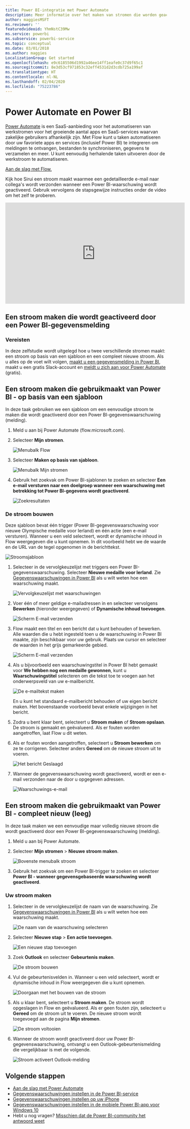 ```yaml
---
title: Power BI-integratie met Power Automate
description: Meer informatie over het maken van stromen die worden geactiveerd door Power BI-gegevenswaarschuwingen.
author: maggiesMSFT
ms.reviewer: ''
featuredvideoid: YhmNstC39Mw
ms.service: powerbi
ms.subservice: powerbi-service
ms.topic: conceptual
ms.date: 03/01/2018
ms.author: maggies
LocalizationGroup: Get started
ms.openlocfilehash: e9c6185506d1992a46ee14ff1eafe0c37d9f65c1
ms.sourcegitcommit: 8e3d53cf971853c32eff4531d2d3cdb725a199af
ms.translationtype: HT
ms.contentlocale: nl-NL
ms.lasthandoff: 02/04/2020
ms.locfileid: "75223786"
---
```

# <a name="power-automate-and-power-bi"></a>Power Automate en Power BI

[Power Automate](https://docs.microsoft.com/power-automate/getting-started) is een SaaS-aanbieding voor het automatiseren van werkstromen voor het groeiende aantal apps en SaaS-services waarvan zakelijke gebruikers afhankelijk zijn. Met Flow kunt u taken automatiseren door uw favoriete apps en services (inclusief Power BI) te integreren om meldingen te ontvangen, bestanden te synchroniseren, gegevens te verzamelen en meer. U kunt eenvoudig herhalende taken uitvoeren door de werkstroom te automatiseren.

[Aan de slag met Flow.](https://docs.microsoft.com/power-automate/getting-started)

Kijk hoe Sirui een stroom maakt waarmee een gedetailleerde e-mail naar collega's wordt verzonden wanneer een Power BI-waarschuwing wordt geactiveerd. Gebruik vervolgens de stapsgewijze instructies onder de video om het zelf te proberen.

<iframe width="560" height="315" src="https://www.youtube.com/embed/YhmNstC39Mw" frameborder="0" allowfullscreen></iframe>

## <a name="create-a-flow-that-is-triggered-by-a-power-bi-data-alert"></a>Een stroom maken die wordt geactiveerd door een Power BI-gegevensmelding

### <a name="prerequisites"></a>Vereisten
In deze zelfstudie wordt uitgelegd hoe u twee verschillende stromen maakt: een stroom op basis van een sjabloon en een compleet nieuwe stroom. Als u alles op de voet wilt volgen, [maakt u een gegevensmelding in Power BI](service-set-data-alerts.md), maakt u een gratis Slack-account en [meldt u zich aan voor Power Automate](https://flow.microsoft.com/#home-signup) (gratis).

## <a name="create-a-flow-that-uses-power-bi---from-a-template"></a>Een stroom maken die gebruikmaakt van Power BI - op basis van een sjabloon
In deze taak gebruiken we een sjabloon om een eenvoudige stroom te maken die wordt geactiveerd door een Power BI-gegevenswaarschuwing (melding).

1. Meld u aan bij Power Automate (flow.microsoft.com).
2. Selecteer **Mijn stromen**.
   
   ![Menubalk Flow](media/service-flow-integration/power-bi-my-flows.png)
3. Selecteer **Maken op basis van sjabloon**.
   
    ![Menubalk Mijn stromen](media/service-flow-integration/power-bi-template.png)
4. Gebruik het zoekvak om Power BI-sjablonen te zoeken en selecteer **Een e-mail versturen naar een doelgroep wanneer een waarschuwing met betrekking tot Power BI-gegevens wordt geactiveerd**.
   
    ![Zoekresultaten](media/service-flow-integration/power-bi-flow-alert.png)


### <a name="build-the-flow"></a>De stroom bouwen
Deze sjabloon bevat één trigger (Power BI-gegevenswaarschuwing voor nieuwe Olympische medaille voor Ierland) en één actie (een e-mail versturen). Wanneer u een veld selecteert, wordt er dynamische inhoud in Flow weergegeven die u kunt opnemen.  In dit voorbeeld hebt we de waarde en de URL van de tegel opgenomen in de berichttekst.

![Stroomsjabloon](media/service-flow-integration/power-bi-template1.png)

1. Selecteer in de vervolgkeuzelijst met triggers een Power BI-gegevenswaarschuwing. Selecteer **Nieuwe medaille voor Ierland**. Zie [Gegevenswaarschuwingen in Power BI](service-set-data-alerts.md) als u wilt weten hoe een waarschuwing maakt.
   
   ![Vervolgkeuzelijst met waarschuwingen](media/service-flow-integration/power-bi-trigger-flow.png)
2. Voer één of meer geldige e-mailadressen in en selecteer vervolgens **Bewerken** (hieronder weergegeven) of **Dynamische inhoud toevoegen**. 
   
   ![Scherm E-mail verzenden](media/service-flow-integration/power-bi-flow-email.png)

3. Flow maakt een titel en een bericht dat u kunt behouden of bewerken. Alle waarden die u hebt ingesteld toen u de waarschuwing in Power BI maakte, zijn beschikbaar voor uw gebruik. Plaats uw cursor en selecteer de waarden in het grijs gemarkeerde gebied. 

   ![Scherm E-mail verzenden](media/service-flow-integration/power-bi-flow-email-default.png)

1.  Als u bijvoorbeeld een waarschuwingstitel in Power BI hebt gemaakt voor **We hebben nog een medaille gewonnen**, kunt u **Waarschuwingstitel** selecteren om die tekst toe te voegen aan het onderwerpsveld van uw e-mailbericht.

    ![De e-mailtekst maken](media/service-flow-integration/power-bi-flow-message.png)

    En u kunt het standaard e-mailbericht behouden of uw eigen bericht maken. Het bovenstaande voorbeeld bevat enkele wijzigingen in het bericht.

1. Zodra u bent klaar bent, selecteert u **Stroom maken** of **Stroom opslaan**.  De stroom is gemaakt en geëvalueerd.  Als er fouten worden aangetroffen, laat Flow u dit weten.
2. Als er fouten worden aangetroffen, selecteert u **Stroom bewerken** om ze te corrigeren. Selecteer anders **Gereed** om de nieuwe stroom uit te voeren.
   
   ![Het bericht Geslaagd](media/service-flow-integration/power-bi-flow-running.png)
5. Wanneer de gegevenswaarschuwing wordt geactiveerd, wordt er een e-mail verzonden naar de door u opgegeven adressen.  
   
   ![Waarschuwings-e-mail](media/service-flow-integration/power-bi-flow-email2.png)

## <a name="create-a-flow-that-uses-power-bi---from-scratch-blank"></a>Een stroom maken die gebruikmaakt van Power BI - compleet nieuw (leeg)
In deze taak maken we een eenvoudige maar volledig nieuwe stroom die wordt geactiveerd door een Power BI-gegevenswaarschuwing (melding).

1. Meld u aan bij Power Automate.
2. Selecteer **Mijn stromen** > **Nieuwe stroom maken**.
   
   ![Bovenste menubalk stroom](media/service-flow-integration/power-bi-my-flows.png)
3. Gebruik het zoekvak om een Power BI-trigger te zoeken en selecteer **Power BI - wanneer gegevensgebaseerde waarschuwing wordt geactiveerd**.

### <a name="build-your-flow"></a>Uw stroom maken
1. Selecteer in de vervolgkeuzelijst de naam van de waarschuwing.  Zie [Gegevenswaarschuwingen in Power BI](service-set-data-alerts.md) als u wilt weten hoe een waarschuwing maakt.
   
    ![De naam van de waarschuwing selecteren](media/service-flow-integration/power-bi-totalstores2.png)
2. Selecteer **Nieuwe stap** > **Een actie toevoegen**.
   
   ![Een nieuwe stap toevoegen](media/service-flow-integration/power-bi-new-step.png)
3. Zoek **Outlook** en selecteer **Gebeurtenis maken**.
   
   ![De stroom bouwen](media/service-flow-integration/power-bi-create-event.png)
4. Vul de gebeurtenisvelden in. Wanneer u een veld selecteert, wordt er dynamische inhoud in Flow weergegeven die u kunt opnemen.
   
   ![Doorgaan met het bouwen van de stroom](media/service-flow-integration/power-bi-flow-event.png)
5. Als u klaar bent, selecteert u **Stroom maken**.  De stroom wordt opgeslagen in Flow en geëvalueerd. Als er geen fouten zijn, selecteert u **Gereed** om de stroom uit te voeren.  De nieuwe stroom wordt toegevoegd aan de pagina **Mijn stromen**.
   
   ![De stroom voltooien](media/service-flow-integration/power-bi-flow-running.png)
6. Wanneer de stroom wordt geactiveerd door uw Power BI-gegevenswaarschuwing, ontvangt u een Outlook-gebeurtenismelding die vergelijkbaar is met de volgende.
   
    ![Stroom activeert Outlook-melding](media/service-flow-integration/power-bi-flow-notice.png)

## <a name="next-steps"></a>Volgende stappen
* [Aan de slag met Power Automate](https://docs.microsoft.com/power-automate/getting-started/)
* [Gegevenswaarschuwingen instellen in de Power BI-service](service-set-data-alerts.md)
* [Gegevenswaarschuwingen instellen op uw iPhone](consumer/mobile/mobile-set-data-alerts-in-the-mobile-apps.md)
* [Gegevenswaarschuwingen instellen in de mobiele Power BI-app voor Windows 10](consumer/mobile/mobile-set-data-alerts-in-the-mobile-apps.md)
* Hebt u nog vragen? [Misschien dat de Power BI-community het antwoord weet](https://community.powerbi.com/)

